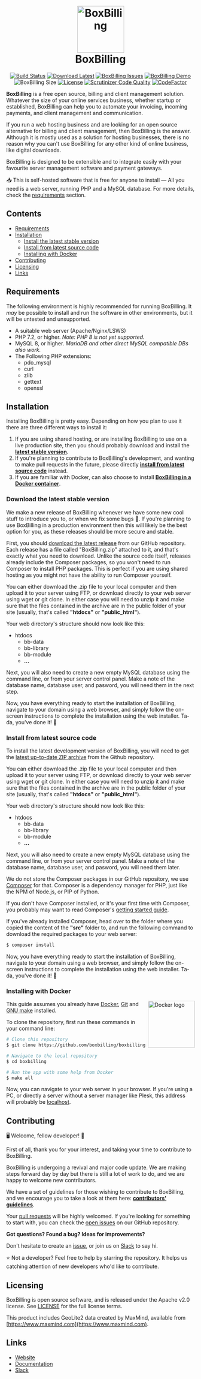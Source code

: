<h1 align="center">
  <br>
  <a href="https://boxbilling.com/"><img src="https://raw.githubusercontent.com/boxbilling/boxbilling/master/src/bb-themes/boxbilling/assets/images/box.png" alt="BoxBilling" width="125"></a>
  <br>
  BoxBilling
  <br>
</h1>

<div align="center">
  
[![Build Status](https://travis-ci.com/boxbilling/boxbilling.svg?branch=master)](https://travis-ci.com/github/boxbilling/boxbilling)
[![Download Latest](https://img.shields.io/github/downloads/boxbilling/boxbilling/total)](https://github.com/boxbilling/boxbilling/releases/latest)
[![BoxBilling Issues](https://img.shields.io/github/issues/boxbilling/boxbilling.svg?style=popout)](https://github.com/boxbilling/boxbilling/issues)
[![BoxBilling Demo](https://img.shields.io/badge/boxbilling-demo-blue)](https://demo.boxbilling.com)
![BoxBilling Size](https://img.shields.io/github/repo-size/boxbilling/boxbilling.svg?style=popout)
[![License](https://img.shields.io/badge/License-Apache%202.0-blue.svg)](https://opensource.org/licenses/Apache-2.0)
[![Scrutinizer Code Quality](https://scrutinizer-ci.com/g/boxbilling/boxbilling/badges/quality-score.png?b=master)](https://scrutinizer-ci.com/g/boxbilling/boxbilling/?branch=master)
[![CodeFactor](https://www.codefactor.io/repository/github/boxbilling/boxbilling/badge)](https://www.codefactor.io/repository/github/boxbilling/boxbilling)

</div>

**BoxBilling** is a free open source, billing and client management solution. Whatever the size of your online services business, whether startup or established, BoxBilling can help you to automate your invoicing, incoming payments, and client management and communication.

If you run a web hosting business and are looking for an open source alternative for billing and client management, then BoxBilling is the answer. Although it is mostly used as a solution for hosting businesses, there is no reason why you can't use BoxBilling for any other kind of online business, like digital downloads. 

BoxBilling is designed to be extensible and to integrate easily with your favourite server management software and payment gateways.

📥 This is self-hosted software that is free for anyone to install — All you need is a web server, running PHP and a MySQL database. For more details, check the [requirements](#requirements) section.

## Contents

- [Requirements](#requirements)
- [Installation](#installation)
    - [Install the latest stable version](#download-the-latest-stable-version)
    - [Install from latest source code](#install-from-latest-source-code)
    - [Installing with Docker](#installing-with-docker)
- [Contributing](#contributing)
- [Licensing](#licensing)
- [Links](#links)

## Requirements

The following environment is highly recommended for running BoxBilling. It *may* be possible to install and run the software in other environments, but it will be untested and unsupported. 

- A suitable web server (Apache/Nginx/LSWS)
- PHP 7.2, or higher. *Note: PHP 8 is not yet supported.*
- MySQL 8, or higher. *MariaDB and other direct MySQL compatible DBs also work.*
- The Following PHP extensions:
    - pdo_mysql
    - curl
    - zlib
    - gettext
    - openssl

## Installation
Installing BoxBilling is pretty easy. Depending on how you plan to use it there are three different ways to install it:

1. If you are using shared hosting, or are installing BoxBilling to use on a live production site, then you should probably download and install the **[latest stable version](#download-the-latest-stable-version)**.
2. If you're planning to contribute to BoxBilling's development, and wanting to make pull requests in the future, please directly **[install from latest source code](#install-from-latest-source-code)** instead.
3. If you are familiar with Docker, can also choose to install **[BoxBilling in a Docker container](#installing-with-docker)**.

### Download the latest stable version
We make a new release of BoxBilling whenever we have some new cool stuff to introduce you to, or when we fix some bugs 🐞. If you're planning to use BoxBilling in a production environment then this will likely be the best option for you, as these releases should be more secure and stable.

First, you should [download the latest release](https://github.com/boxbilling/boxbilling/releases/latest) from our GitHub repository. Each release has a file called "BoxBilling.zip" attached to it, and that's exactly what you need to download. Unlike the source code itself, releases already include the Composer packages, so you won't need to run Composer to install PHP packages. This is perfect if you are using shared hosting as you might not have the ability to run Composer yourself.

You can either download the .zip file to your local computer and then upload it to your server using FTP, or download directly to your web server using wget or git clone. In either case you will need to unzip it and make sure that the files contained in the archive are in the public folder of your site (usually, that's called **"htdocs"** or **"public_html"**).

Your web directory's structure should now look like this:
- htdocs
    - bb-data
    - bb-library
    - bb-module
    - **...**

Next, you will also need to create a new empty MySQL database using the command line, or from your server control panel. Make a note of the database name, database user, and pasword, you will need them in the next step. 

Now, you have everything ready to start the installation of BoxBilling, navigate to your domain using a web browser, and simply follow the on-screen instructions to complete the installation using the web installer. Ta-da, you've done it! 🎉

### Install from latest source code
To install the latest development version of BoxBilling, you will need to get the [latest up-to-date ZIP archive](https://github.com/boxbilling/boxbilling/archive/master.zip) from the Github repository.

You can either download the .zip file to your local computer and then upload it to your server using FTP, or download directly to your web server using wget or git clone. In either case you will need to unzip it and make sure that the files contained in the archive are in the public folder of your site (usually, that's called **"htdocs"** or **"public_html"**).

Your web directory's structure should now look like this:
- htdocs
    - bb-data
    - bb-library
    - bb-module
    - **...**

Next, you will also need to create a new empty MySQL database using the command line, or from your server control panel. Make a note of the database name, database user, and pasword, you will need them later. 

We do not store the Composer packages in our GitHub repository, we use [Composer](https://getcomposer.org/) for that. Composer is a dependency manager for PHP, just like the NPM of Node.js, or PIP of Python.

If you don't have Composer installed, or it's your first time with Composer, you probably may want to read Composer's [getting started guide](https://getcomposer.org/doc/00-intro.md).

If you've already installed Composer, head over to the folder where you copied the content of the **"src"** folder to, and run the following command to download the required packages to your web server:

```bash
$ composer install
```

Now, you have everything ready to start the installation of BoxBilling, navigate to your domain using a web browser, and simply follow the on-screen instructions to complete the installation using the web installer. Ta-da, you've done it! 🎉

### Installing with Docker
<a href="https://www.docker.com/"><img align="right" src="https://www.docker.com/sites/default/files/d8/styles/role_icon/public/2019-07/horizontal-logo-monochromatic-white.png" alt="Docker logo" width="125"></a>

This guide assumes you already have [Docker](https://docs.docker.com/get-docker/), [Git](https://git-scm.com) and [GNU make](https://www.gnu.org/software/make/) installed.

To clone the repository, first run these commands in your command line:

```bash
# Clone this repository
$ git clone https://github.com/boxbilling/boxbilling

# Navigate to the local repository
$ cd boxbilling

# Run the app with some help from Docker
$ make all
```

Now, you can navigate to your web server in your browser. If you're using a PC, or directly a server without a server manager like Plesk, this address will probably be [localhost](http://localhost).

## Contributing
🖥️ Welcome, fellow developer! 🙂

First of all, thank you for your interest, and taking your time to contribute to BoxBilling.

BoxBilling is undergoing a revival and major code update. We are making steps forward day by day but there is still a lot of work to do, and we are happy to welcome new contributors. 

We have a set of guidelines for those wishing to contribute to BoxBilling, and we encourage you to take a look at them here: **[contributors' guidelines](https://github.com/boxbilling/boxbilling/blob/master/CONTRIBUTING.md)**.

Your [pull requests](https://github.com/boxbilling/boxbilling/pulls) will be highly welcomed. If you're looking for something to start with, you can check the [open issues](https://github.com/boxbilling/boxbilling/issues) on our GitHub repository.

**Got questions? Found a bug? Ideas for improvements?**

Don't hesitate to create an [issue](https://github.com/boxbilling/boxbilling/issues), or join us on [Slack](https://boxbilling.slack.com/) to say hi.

⭐ Not a developer? Feel free to help by starring the repository. It helps us catching attention of new developers who'd like to contribute. 

## Licensing

BoxBilling is open source software, and is released under the Apache v2.0 license. See [LICENSE](https://github.com/boxbilling/boxbilling/blob/master/LICENSE) for the full license terms.

This product includes GeoLite2 data created by MaxMind, available from [https://www.maxmind.com](https://www.maxmind.com).

## Links

* [Website](https://www.boxbilling.org/)
* [Documentation](https://docs.boxbilling.com/)
* [Slack](https://boxbilling.slack.com/)

